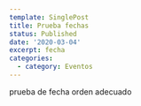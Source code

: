 ```yaml
---
template: SinglePost
title: Prueba fechas
status: Published
date: '2020-03-04'
excerpt: fecha
categories:
  - category: Eventos
---
```

prueba de fecha orden adecuado
